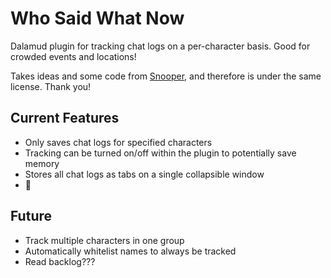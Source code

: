 # Who Said What Now

Dalamud plugin for tracking chat logs on a per-character basis. Good for crowded events and locations!

Takes ideas and some code from [Snooper](https://github.com/Maia-Everett/dalamud-snooper), and therefore is under the same license. Thank you!

## Current Features

* Only saves chat logs for specified characters
* Tracking can be turned on/off within the plugin to potentially save memory
* Stores all chat logs as tabs on a single collapsible window
* 📮

 ## Future
 
 * Track multiple characters in one group
 * Automatically whitelist names to always be tracked
 * Read backlog???
